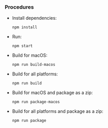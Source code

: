 ### Procedures
* Install dependencies:
  ```
  npm install
  ```
* Run:
  ```
  npm start
  ```
* Build for macOS:
  ```
  npm run build-macos
  ```
* Build for all platforms:
  ```
  npm run build
  ```
* Build for macOS and package as a zip:
  ```
  npm run package-macos
  ```
* Build for all platforms and package as a zip:
  ```
  npm run package
  ```

